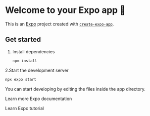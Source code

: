 # Welcome to your Expo app 👋

This is an [Expo](https://expo.dev) project created with [`create-expo-app`](https://www.npmjs.com/package/create-expo-app).

## Get started

1. Install dependencies

   ```bash
   npm install
2.Start the development server

   ```bash
   npx expo start
```
You can start developing by editing the files inside the app directory.

Learn more
Expo documentation

Learn Expo tutorial
